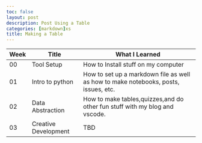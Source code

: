 ```yaml
---
toc: false
layout: post
description: Post Using a Table
categories: [markdown]xs
title: Making a Table
---
```


|Week |Title                 |What I Learned                                                                     |
|-----|----------------------|-----------------------------------------------------------------------------------|
|00   |Tool Setup            |How to Install stuff on my computer|
|01   |Intro to python       |How to set up a markdown file as well as how to make notebooks, posts, issues, etc.|
|02   |Data Abstraction      |How to make tables,quizzes,and do other fun stuff with my blog and vscode.|
|03   |Creative Development  |TBD  | 